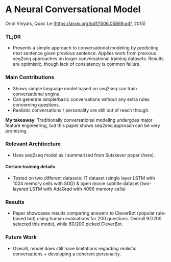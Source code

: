 # A Neural Conversational Model

Oriol Vinyals, Quoc Le
(https://arxiv.org/pdf/1506.05869.pdf, 2015)

### TL;DR
- Presents a simple approach to conversational modeling by predicting next sentence given previous sentence. Applies work from previous seq2seq approaches on larger conversational training datasets. Results are optimistic, though lack of consistency is common failure.

### Main Contributions
- Shows simple language model based on seq2seq can train conversational engine.
- Can generate simple/basic conversations without any extra rules concerning questions.
- Realistic conversations / personality are still out of reach though.

**My takeaway**: Traditionally conversational modeling undergoes major feature engineering, but this paper shows seq2seq approach can be very promising.

### Relevant Architecture
- Uses seq2seq model as I summarized from Sutskever paper (here).

#### Certain training details
- Tested on two different datasets: IT dataset (single layer LSTM with 1024 memory cells with SGD) & open movie subtitle dataset (two-layered LSTM with AdaGrad with 4096 memory cells)

### Results
- Paper showcases results comparing answers to CleverBot (popular rule-based bot) using human evaluations for 200 questions. Overall 97/200 selected this model, while 60/200 picked CleverBot.

### Future Work
- Overall, model does still have limitations regarding realistic conversations + developing a coherent personality.
